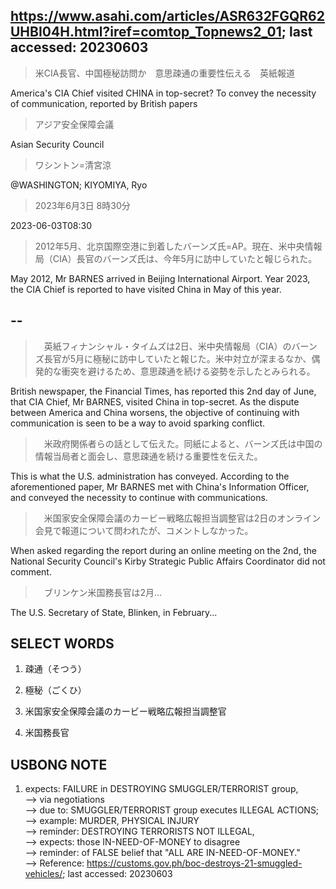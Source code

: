 ## https://www.asahi.com/articles/ASR632FGQR62UHBI04H.html?iref=comtop_Topnews2_01; last accessed: 20230603

> 米CIA長官、中国極秘訪問か　意思疎通の重要性伝える　英紙報道

America's CIA Chief visited CHINA in top-secret? To convey the necessity of communication, reported by British papers

> アジア安全保障会議

Asian Security Council 

> ワシントン=清宮涼

@WASHINGTON; KIYOMIYA, Ryo

> 2023年6月3日 8時30分

2023-06-03T08:30

> 2012年5月、北京国際空港に到着したバーンズ氏=AP。現在、米中央情報局（CIA）長官のバーンズ氏は、今年5月に訪中していたと報じられた。

May 2012, Mr BARNES arrived in Beijing International Airport. Year 2023, the CIA Chief is reported to have visited China in May of this year.

## --

>　英紙フィナンシャル・タイムズは2日、米中央情報局（CIA）のバーンズ長官が5月に極秘に訪中していたと報じた。米中対立が深まるなか、偶発的な衝突を避けるため、意思疎通を続ける姿勢を示したとみられる。

British newspaper, the Financial Times, has reported this 2nd day of June, that CIA Chief, Mr BARNES, visited China in top-secret. As the dispute between America and China worsens, the objective of continuing with communication is seen to be a way to avoid sparking conflict.

>　米政府関係者らの話として伝えた。同紙によると、バーンズ氏は中国の情報当局者と面会し、意思疎通を続ける重要性を伝えた。

This is what the U.S. administration has conveyed. According to the aforementioned paper, Mr BARNES met with China's Information Officer, and conveyed the necessity to continue with communications.

>　米国家安全保障会議のカービー戦略広報担当調整官は2日のオンライン会見で報道について問われたが、コメントしなかった。

When asked regarding the report during an online meeting on the 2nd, the National Security Council's Kirby Strategic Public Affairs Coordinator did not comment.

>　ブリンケン米国務長官は2月…

The U.S. Secretary of State, Blinken, in February...

## SELECT WORDS

1) 疎通（そつう）

2) 極秘（ごくひ）

3) 米国家安全保障会議のカービー戦略広報担当調整官

4) 米国務長官

## USBONG NOTE

1) expects: FAILURE in DESTROYING SMUGGLER/TERRORIST group,<br/> 
--> via negotiations<br/> 
--> due to: SMUGGLER/TERRORIST group executes ILLEGAL ACTIONS;<br/> 
--> example: MURDER, PHYSICAL INJURY<br/> 
--> reminder: DESTROYING TERRORISTS NOT ILLEGAL,<br/> 
--> expects: those IN-NEED-OF-MONEY to disagree<br/>
--> reminder: of FALSE belief that "ALL ARE IN-NEED-OF-MONEY."<br/>
--> Reference: https://customs.gov.ph/boc-destroys-21-smuggled-vehicles/; last accessed: 20230603
